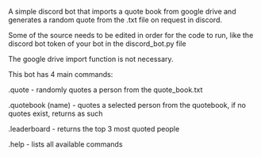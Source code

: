 A simple discord bot that imports a quote book from google drive and generates a random quote from the .txt file on request in discord.

Some of the source needs to be edited in order for the code to run, like the discord bot token of your bot in the discord_bot.py file

The google drive import function is not necessary.



This bot has 4 main commands:

.quote - randomly quotes a person from the quote_book.txt

.quotebook (name) - quotes a selected person from the quotebook, if no quotes exist, returns as such

.leaderboard - returns the top 3 most quoted people

.help - lists all available commands


